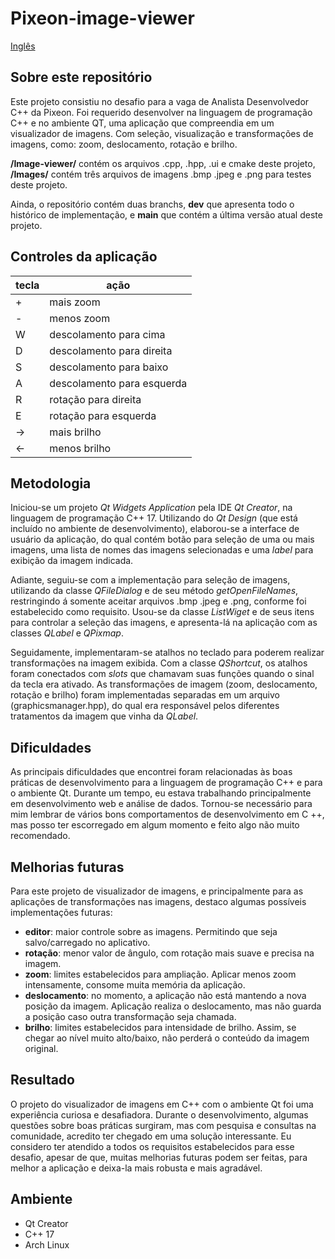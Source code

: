 ﻿# Pixeon-image-viewer

[Inglês](./README-en.md)

## Sobre este repositório
Este projeto consistiu no desafio para a vaga de Analista Desenvolvedor C++ da Pixeon. Foi requerido desenvolver na linguagem de programação C++ e no ambiente QT, uma aplicação que compreendia em um visualizador de imagens. Com seleção, visualização e transformações de imagens, como: zoom, deslocamento, rotação e brilho.

**/Image-viewer/** contém os arquivos .cpp, .hpp, .ui e cmake deste projeto,
**/Images/** contém três arquivos de imagens .bmp .jpeg e .png para testes deste projeto.

Ainda, o repositório contém duas branchs, **dev** que apresenta todo o histórico de implementação, e **main** que contém a última versão atual deste projeto.

## Controles da aplicação
| tecla | ação                         |
|-------|------------------------------|
| +     | mais zoom                    |
| -     | menos zoom                   |
| W     | descolamento para cima       |
| D     | descolamento para direita    |
| S     | descolamento para baixo      |
| A     | descolamento para esquerda   |
| R     | rotação para direita         |
| E     | rotação para esquerda        |
| →     | mais brilho                  |
| ←     | menos brilho                 |


## Metodologia
Iniciou-se um projeto *Qt Widgets Application* pela IDE *Qt Creator*, na linguagem de programação C++ 17. Utilizando do *Qt Design* (que está incluído no ambiente de desenvolvimento), elaborou-se a interface de usuário da aplicação, do qual contém botão para seleção de uma ou mais imagens, uma lista de nomes das imagens selecionadas e uma *label* para exibição da imagem indicada.

Adiante, seguiu-se com a implementação para seleção de imagens, utilizando da classe *QFileDialog* e de seu método *getOpenFileNames*, restringindo á somente aceitar arquivos .bmp .jpeg e .png, conforme foi estabelecido como requisito.  Usou-se da classe *ListWiget* e de seus itens para controlar a seleção das imagens, e apresenta-lá na aplicação com as classes *QLabel* e *QPixmap*.

Seguidamente, implementaram-se atalhos no teclado para poderem realizar transformações na imagem exibida. Com a classe *QShortcut*, os atalhos foram conectados com *slots* que chamavam suas funções quando o sinal da tecla era ativado. As transformações de imagem (zoom, deslocamento, rotação e brilho) foram implementadas separadas em um arquivo (graphicsmanager.hpp), do qual era responsável pelos diferentes tratamentos da imagem que vinha da *QLabel*.

## Dificuldades
As principais dificuldades que encontrei foram relacionadas às boas práticas de desenvolvimento para a linguagem de programação C++ e para o ambiente Qt. Durante um tempo, eu estava trabalhando principalmente em desenvolvimento web e análise de dados. Tornou-se necessário para mim lembrar de vários bons comportamentos de desenvolvimento em C ++, mas posso ter escorregado em algum momento e feito algo não muito recomendado.

## Melhorias futuras
Para este projeto de visualizador de imagens, e principalmente para as aplicações de transformações nas imagens, destaco algumas possíveis implementações futuras:
* **editor**: maior controle sobre as imagens. Permitindo que seja salvo/carregado no aplicativo.
* **rotação**: menor valor de ângulo, com rotação mais suave e precisa na imagem.
* **zoom**: limites estabelecidos para ampliação. Aplicar menos zoom intensamente, consome muita memória da aplicação.
* **deslocamento**: no momento, a aplicação não está mantendo a nova posição da imagem. Aplicação realiza o deslocamento, mas não guarda a posição caso outra transformação seja chamada.
* **brilho**: limites estabelecidos para intensidade de brilho. Assim, se chegar ao nível muito alto/baixo, não perderá o conteúdo da imagem original.

## Resultado
O projeto do visualizador de imagens em C++ com o ambiente Qt foi uma experiência curiosa e desafiadora.
Durante o desenvolvimento, algumas questões sobre boas práticas surgiram, mas com pesquisa e consultas na comunidade, acredito ter chegado em uma solução interessante. Eu considero ter atendido a todos os requisitos estabelecidos para esse desafio, apesar de que, muitas melhorias futuras podem ser feitas, para melhor a aplicação e deixa-la mais robusta e mais agradável.

## Ambiente
* Qt Creator
* C++ 17
* Arch Linux

